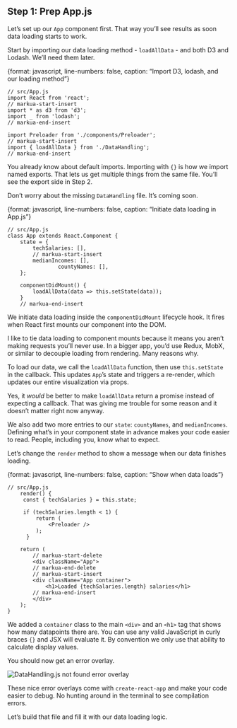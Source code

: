 
## Step 1: Prep App.js

Let’s set up our `App` component first. That way you’ll see results as
soon data loading starts to work.

Start by importing our data loading method - `loadAllData` - and both D3
and Lodash. We’ll need them later.

{format: javascript, line-numbers: false, caption: “Import D3, lodash,
and our loading method”}

    // src/App.js
    import React from 'react';
    // markua-start-insert
    import * as d3 from 'd3';
    import _ from 'lodash';
    // markua-end-insert
    
    import Preloader from './components/Preloader';
    // markua-start-insert
    import { loadAllData } from './DataHandling';
    // markua-end-insert

You already know about default imports. Importing with `{}` is how we
import named exports. That lets us get multiple things from the same
file. You’ll see the export side in Step 2.

Don’t worry about the missing `DataHandling` file. It’s coming soon.

{format: javascript, line-numbers: false, caption: “Initiate data
loading in App.js”}

    // src/App.js
    class App extends React.Component {
        state = {
            techSalaries: [],
            // markua-start-insert
            medianIncomes: [],
                    countyNames: [],
        };
    
        componentDidMount() {
            loadAllData(data => this.setState(data));
        }
        // markua-end-insert

We initiate data loading inside the `componentDidMount` lifecycle hook.
It fires when React first mounts our component into the DOM.

I like to tie data loading to component mounts because it means you
aren’t making requests you’ll never use. In a bigger app, you’d use
Redux, MobX, or similar to decouple loading from rendering. Many reasons
why.

To load our data, we call the `loadAllData` function, then use
`this.setState` in the callback. This updates `App`’s state and triggers
a re-render, which updates our entire visualization via props.

Yes, it *would* be better to make `loadAllData` return a promise instead
of expecting a callback. That was giving me trouble for some reason and
it doesn’t matter right now anyway.

We also add two more entries to our `state`: `countyNames`, and
`medianIncomes`. Defining what’s in your component state in advance
makes your code easier to read. People, including you, know what to
expect.

Let’s change the `render` method to show a message when our data
finishes loading.

{format: javascript, line-numbers: false, caption: “Show when data
loads”}

    // src/App.js
        render() {
         const { techSalaries } = this.state;
    
         if (techSalaries.length < 1) {
             return (
                 <Preloader />
             );
          }
    
        return (
            // markua-start-delete
            <div className="App">
            // markua-end-delete
            // markua-start-insert
            <div className="App container">
                <h1>Loaded {techSalaries.length} salaries</h1>
            // markua-end-insert
            </div>
        );
    }

We added a `container` class to the main `<div>` and an `<h1>` tag that
shows how many datapoints there are. You can use any valid JavaScript in
curly braces `{}` and JSX will evaluate it. By convention we only use
that ability to calculate display values.

You should now get an error overlay.

![DataHandling.js not found error
overlay](https://raw.githubusercontent.com/Swizec/react-d3js-es6-ebook/2018-version/manuscript/resources/images/es6v2/datahandling-error.png)

These nice error overlays come with `create-react-app` and make your
code easier to debug. No hunting around in the terminal to see
compilation errors.

Let’s build that file and fill it with our data loading logic.
